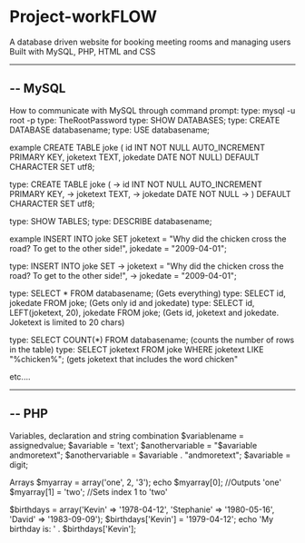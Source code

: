 # Project-workFLOW
A database driven website for booking meeting rooms and managing users
Built with MySQL, PHP, HTML and CSS

-------------------------------------------------------------------------------
--		MySQL
-------------------------------------------------------------------------------
How to communicate with MySQL through command prompt:
type: mysql -u root -p
type: TheRootPassword
type: SHOW DATABASES;
type: CREATE DATABASE databasename;
type: USE databasename;

example CREATE TABLE joke (	id INT NOT NULL AUTO_INCREMENT PRIMARY KEY,
							joketext TEXT,
							jokedate DATE NOT NULL)
							DEFAULT CHARACTER SET utf8;
							
type: CREATE TABLE joke ( -> id INT NOT NULL AUTO_INCREMENT PRIMARY KEY, -> joketext TEXT, ->
jokedate DATE NOT NULL -> ) DEFAULT CHARACTER SET utf8;

type: SHOW TABLES;
type: DESCRIBE databasename;

example INSERT INTO joke
		SET joketext = "Why did the chicken cross the road? To get to the other side!", jokedate = "2009-04-01";
		
type: INSERT INTO joke SET ->
		joketext = "Why did the chicken cross the road? To get to the other side!", ->
		jokedate = "2009-04-01";

type: SELECT * FROM databasename; (Gets everything)
type: SELECT id, jokedate FROM joke; (Gets only id and jokedate)
type: SELECT id, LEFT(joketext, 20), jokedate FROM joke; (Gets id, joketext and jokedate. Joketext is limited to 20 chars)

type: SELECT COUNT(*) FROM databasename; (counts the number of rows in the table)
type: SELECT joketext FROM joke WHERE joketext LIKE "%chicken%"; (gets joketext that includes the word chicken"

etc....

-------------------------------------------------------------------------------
--		PHP
-------------------------------------------------------------------------------
Variables, declaration and string combination
$variablename = assignedvalue;
$avariable = 'text';
$anothervariable = "$avariable andmoretext";
$anothervariable = $avariable . "andmoretext";
$avariable = digit;

Arrays
$myarray = array('one', 2, '3');
echo $myarray[0];					//Outputs 'one'
$myarray[1] = 'two';				//Sets index 1 to 'two'

$birthdays = array('Kevin' => '1978-04-12', 'Stephanie' => '1980-05-16', 'David' => '1983-09-09');
$birthdays['Kevin'] = '1979-04-12';
echo 'My birthday is: ' . $birthdays['Kevin'];